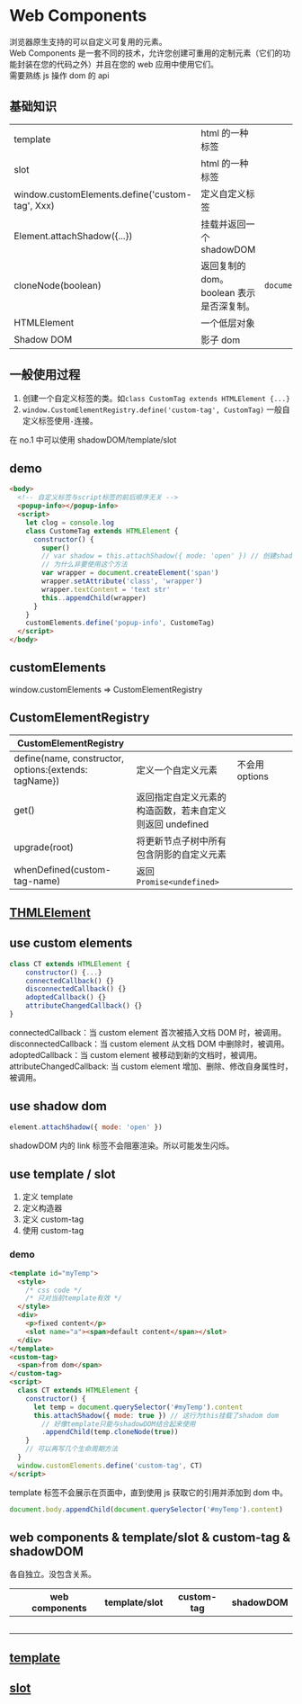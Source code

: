 # Web Components

浏览器原生支持的可以自定义可复用的元素。  
Web Components 是一套不同的技术，允许您创建可重用的定制元素（它们的功能封装在您的代码之外）并且在您的 web 应用中使用它们。  
需要熟练 js 操作 dom 的 api

## 基础知识

|                                                 |                                          |                                                 |     |     |
| ----------------------------------------------- | ---------------------------------------- | ----------------------------------------------- | --- | --- |
| template                                        | html 的一种标签                          |                                                 |     |     |
| slot                                            | html 的一种标签                          |                                                 |     |     |
| window.customElements.define('custom-tag', Xxx) | 定义自定义标签                           |                                                 |     |     |
| Element.attachShadow({...})                     | 挂载并返回一个 shadowDOM                 |                                                 |     |     |
| cloneNode(boolean)                              | 返回复制的 dom。boolean 表示是否深复制。 | `document.querySelector('#id').cloneNode(true)` |     |     |
| HTMLElement                                     | 一个低层对象                             |                                                 |     |     |
| Shadow DOM                                      | 影子 dom                                 |                                                 |     |     |

## 一般使用过程

1. 创建一个自定义标签的类。如`class CustomTag extends HTMLElement {...}`
2. `window.CustomElementRegistry.define('custom-tag', CustomTag)` 一般自定义标签使用`-`连接。

在 no.1 中可以使用 shadowDOM/template/slot

## demo

```html
<body>
  <!-- 自定义标签与script标签的前后顺序无关 -->
  <popup-info></popup-info>
  <script>
    let clog = console.log
    class CustomeTag extends HTMLElement {
      constructor() {
        super()
        // var shadow = this.attachShadow({ mode: 'open' }) // 创建shadow dom元素
        // 为什么非要使用这个方法
        var wrapper = document.createElement('span')
        wrapper.setAttribute('class', 'wrapper')
        wrapper.textContent = 'text str'
        this..appendChild(wrapper)
      }
    }
    customElements.define('popup-info', CustomeTag)
  </script>
</body>
```

## customElements

window.customElements => CustomElementRegistry

## CustomElementRegistry

| CustomElementRegistry                                 |                                                          |                |     |     |
| ----------------------------------------------------- | -------------------------------------------------------- | -------------- | --- | --- |
| define(name, constructor, options:{extends: tagName}) | 定义一个自定义元素                                       | 不会用 options |     |     |
| get()                                                 | 返回指定自定义元素的构造函数，若未自定义则返回 undefined |                |     |     |
| upgrade(root)                                         | 将更新节点子树中所有包含阴影的自定义元素                 |                |     |     |
| whenDefined(custom-tag-name)                          | 返回`Promise<undefined>`                                 |                |     |     |

## [THMLElement](/language/html/HTMLElement.html)

## use custom elements

```js
class CT extends HTMLElement {
    constructor() {...}
    connectedCallback() {}
    disconnectedCallback() {}
    adoptedCallback() {}
    attributeChangedCallback() {}
}
```

connectedCallback：当 custom element 首次被插入文档 DOM 时，被调用。
disconnectedCallback：当 custom element 从文档 DOM 中删除时，被调用。
adoptedCallback：当 custom element 被移动到新的文档时，被调用。
attributeChangedCallback: 当 custom element 增加、删除、修改自身属性时，被调用。

## use shadow dom

```js
element.attachShadow({ mode: 'open' })
```

shadowDOM 内的 link 标签不会阻塞渲染。所以可能发生闪烁。

## use template / slot

1. 定义 template
2. 定义构造器
3. 定义 custom-tag
4. 使用 custom-tag

### demo

```html
<template id="myTemp">
  <style>
    /* css code */
    /* 只对当前template有效 */
  </style>
  <div>
    <p>fixed content</p>
    <slot name="a"><span>default content</span></slot>
  </div>
</template>
<custom-tag>
  <span>from dom</span>
</custom-tag>
<script>
  class CT extends HTMLElement {
    constructor() {
      let temp = document.querySelector('#myTemp').content
      this.attachShadow({ mode: true }) // 这行为this挂载了shadom dom
        // 好像template只能与shadowDOM结合起来使用
        .appendChild(temp.cloneNode(true))
    }
    // 可以再写几个生命周期方法
  }
  window.customElements.define('custom-tag', CT)
</script>
```

template 标签不会展示在页面中，直到使用 js 获取它的引用并添加到 dom 中。

```js
document.body.appendChild(document.querySelector('#myTemp').content)
```

## web components & template/slot & custom-tag & shadowDOM

各自独立。没包含关系。

|     | web components | template/slot | custom-tag | shadowDOM |
| --- | -------------- | ------------- | ---------- | --------- |
|     |                |               |            |           |
|     |                |               |            |           |
|     |                |               |            |           |
|     |                |               |            |           |
|     |                |               |            |           |

## [template](/language/html/template.html)

## [slot](/language/html/slot.html)

